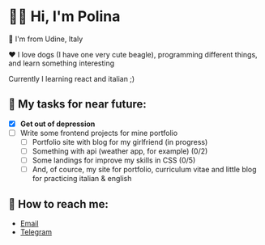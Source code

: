 # 👋🏻 Hi, I'm Polina

📍 I'm from Udine, Italy

❤️ I love dogs (I have one very cute beagle), programming different things, and learn something interesting

Currently I learning react and italian ;)

## 👀 My tasks for near future:

- [x] **Get out of depression**
- [ ] Write some frontend projects for mine portfolio
  - [ ] Portfolio site with blog for my girlfriend (in progress)
  - [ ] Something with api (weather app, for example) (0/2)
  - [ ] Some landings for improve my skills in CSS (0/5)
  - [ ] And, of cource, my site for portfolio, curriculum vitae and little blog for practicing italian & english

## 👻 How to reach me:

- [Email](mailto:topolina1337@gmail.com)
- [Telegram](https://t.me/pol1n04ka1337)
